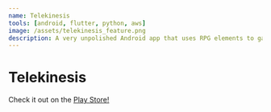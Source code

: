 ```yaml
---
name: Telekinesis
tools: [android, flutter, python, aws]
image: /assets/telekinesis_feature.png
description: A very unpolished Android app that uses RPG elements to gamify creativity.
---
```


# Telekinesis

Check it out on the [Play Store!](https://play.google.com/store/apps/details?id=com.telekinesis.mobile)